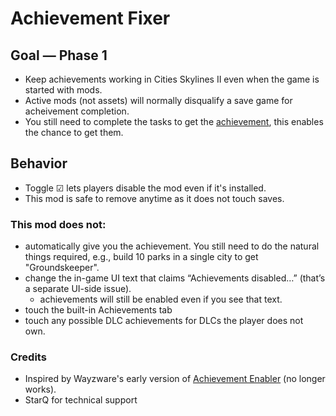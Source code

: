 # Achievement Fixer

## Goal — Phase 1
- Keep achievements working in Cities Skylines II even when the game is started with mods.
- Active mods (not assets) will normally disqualify a save game for acheivement completion.
- You still need to complete the tasks to get the [achievement](https://cs2.paradoxwikis.com/Achievements), this enables the chance to get them.

## Behavior
- Toggle ☑ lets players disable the mod even if it's installed.
- This mod is safe to remove anytime as it does not touch saves.

### This mod does not:
- automatically give you the achievement. You still need to do the natural things required, e.g., build 10 parks in a single city to get "Groundskeeper".
- change the in-game UI text that claims “Achievements disabled…” (that’s a separate UI-side issue).
    - achievements will still be enabled even if you see that text.
- touch the built-in Achievements tab
- touch any possible DLC achievements for DLCs the player does not own.

### Credits
- Inspired by Wayzware's early version of [Achievement Enabler](https://github.com/Wayzware/AchievementEnabler) (no longer works).
- StarQ for technical support

